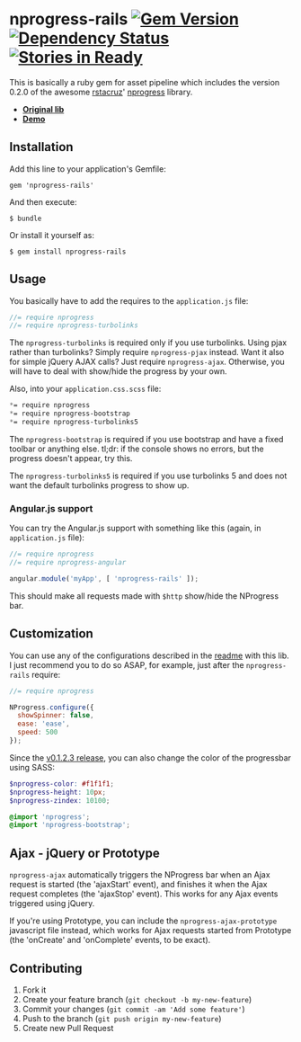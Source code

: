 # nprogress-rails [![Gem Version](https://badge.fury.io/rb/nprogress-rails.svg)](http://badge.fury.io/rb/nprogress-rails) [![Dependency Status](https://gemnasium.com/caarlos0/nprogress-rails.svg)](https://gemnasium.com/caarlos0/nprogress-rails)  [![Stories in Ready](https://badge.waffle.io/caarlos0/nprogress-rails.png?label=ready&title=Ready)](https://waffle.io/caarlos0/nprogress-rails) 

This is basically a ruby gem for asset pipeline which includes the version
0.2.0 of the awesome [rstacruz][rstacruz]' [nprogress][lib] library.

- [**Original lib**][lib]
- [**Demo**][demo]


[rstacruz]: https://github.com/rstacruz
[lib]: https://github.com/rstacruz/nprogress
[demo]: http://ricostacruz.com/nprogress/

## Installation

Add this line to your application's Gemfile:

    gem 'nprogress-rails'

And then execute:

    $ bundle

Or install it yourself as:

    $ gem install nprogress-rails

## Usage

You basically have to add the requires to the `application.js` file:

```javascript
//= require nprogress
//= require nprogress-turbolinks
```

The `nprogress-turbolinks` is required only if you use turbolinks. Using pjax
rather than turbolinks? Simply require `nprogress-pjax` instead. Want it also
for simple jQuery AJAX calls? Just require `nprogress-ajax`. Otherwise,
you will have to deal with show/hide the progress by your own.

Also, into your `application.css.scss` file:

```scss
*= require nprogress
*= require nprogress-bootstrap
*= require nprogress-turbolinks5
```

The `nprogress-bootstrap` is required if you use bootstrap and have a fixed
toolbar or anything else. tl;dr: if the console shows no errors, but the
progress doesn't appear, try this.

The `nprogress-turbolinks5` is required if you use turbolinks 5 and does not
want the default turbolinks progress to show up.

### Angular.js support

You can try the Angular.js support with something like this (again,
in `application.js` file):

```javascript
//= require nprogress
//= require nprogress-angular

angular.module('myApp', [ 'nprogress-rails' ]);
```

This should make all requests made with `$http` show/hide the NProgress bar.

## Customization

You can use any of the configurations described in the [readme](https://github.com/rstacruz/nprogress#configuration)
with this lib. I just recommend you to do so ASAP, for example, just after
the `nprogress-rails` require:

```javascript
//= require nprogress

NProgress.configure({
  showSpinner: false,
  ease: 'ease',
  speed: 500
});
```

Since the [v0.1.2.3 release](https://github.com/caarlos0/nprogress-rails/releases/tag/v0.1.2.3),
you can also change the color of the progressbar using SASS:

```scss
$nprogress-color: #f1f1f1;
$nprogress-height: 10px;
$nprogress-zindex: 10100;

@import 'nprogress';
@import 'nprogress-bootstrap';
```

## Ajax - jQuery or Prototype
`nprogress-ajax` automatically triggers the NProgress bar when an Ajax
request is started (the 'ajaxStart' event), and finishes it when the Ajax
request completes (the 'ajaxStop' event). This works for any Ajax events
triggered using jQuery.

If you're using Prototype, you can include the `nprogress-ajax-prototype`
javascript file instead, which works for Ajax requests started from Prototype
(the 'onCreate' and 'onComplete' events, to be exact).

## Contributing

1. Fork it
2. Create your feature branch (`git checkout -b my-new-feature`)
3. Commit your changes (`git commit -am 'Add some feature'`)
4. Push to the branch (`git push origin my-new-feature`)
5. Create new Pull Request
